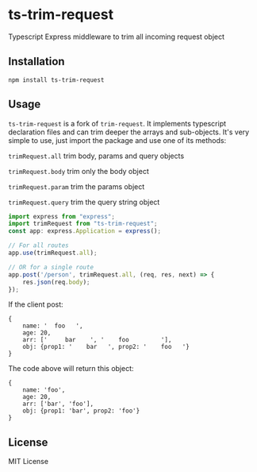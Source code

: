 # ts-trim-request
Typescript Express middleware to trim all incoming request object

## Installation
```
npm install ts-trim-request
```

## Usage

`ts-trim-request` is a fork of `trim-request`. It implements typescript declaration files and can trim deeper the arrays and sub-objects. It's very simple to use, just import the package and use one of its methods:

`trimRequest.all`  trim body, params and query objects

`trimRequest.body` trim only the body object

`trimRequest.param` trim the params object

`trimRequest.query` trim the query string object 

```javascript
import express from "express";
import trimRequest from "ts-trim-request";
const app: express.Application = express();

// For all routes
app.use(trimRequest.all);

// OR for a single route
app.post('/person', trimRequest.all, (req, res, next) => { 
    res.json(req.body);
});
```

If the client post:

```
{
    name: '  foo   ',
    age: 20,
    arr: ['     bar    ', '    foo         '],
    obj: {prop1: '    bar   ', prop2: '    foo   '}
}
```

The code above will return this object:

```
{
    name: 'foo',
    age: 20,
    arr: ['bar', 'foo'],
    obj: {prop1: 'bar', prop2: 'foo'}
}
```

## License

MIT License
